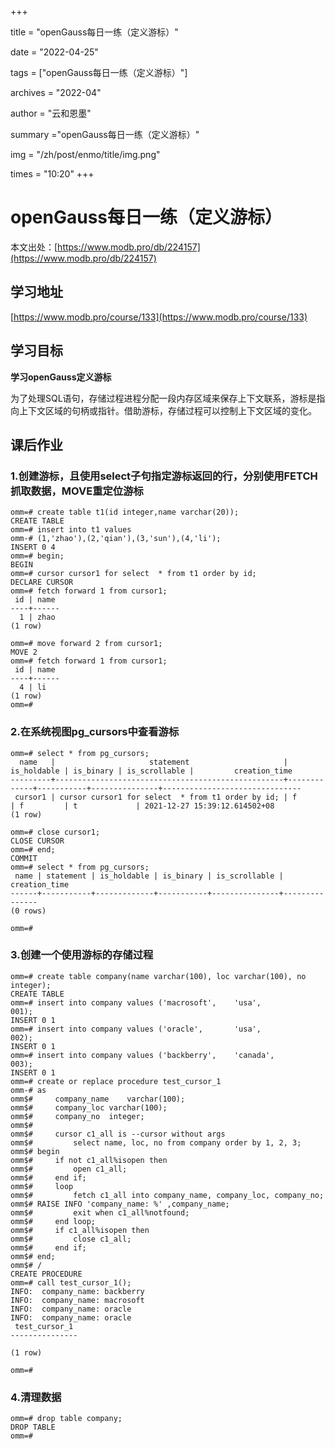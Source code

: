 +++

title = "openGauss每日一练（定义游标）" 

date = "2022-04-25" 

tags = ["openGauss每日一练（定义游标）"] 

archives = "2022-04" 

author = "云和恩墨" 

summary ="openGauss每日一练（定义游标）"

img = "/zh/post/enmo/title/img.png" 

times = "10:20"
+++

# openGauss每日一练（定义游标）

本文出处：[https://www.modb.pro/db/224157](https://www.modb.pro/db/224157)

## 学习地址

[https://www.modb.pro/course/133](https://www.modb.pro/course/133)

## 学习目标

**学习openGauss定义游标**

为了处理SQL语句，存储过程进程分配一段内存区域来保存上下文联系，游标是指向上下文区域的句柄或指针。借助游标，存储过程可以控制上下文区域的变化。

## 课后作业

### **1.创建游标，且使用select子句指定游标返回的行，分别使用FETCH抓取数据，MOVE重定位游标**

```
omm=# create table t1(id integer,name varchar(20));
CREATE TABLE
omm=# insert into t1 values
omm-# (1,'zhao'),(2,'qian'),(3,'sun'),(4,'li');
INSERT 0 4
omm=# begin;
BEGIN
omm=# cursor cursor1 for select  * from t1 order by id;
DECLARE CURSOR
omm=# fetch forward 1 from cursor1;
 id | name 
----+------
  1 | zhao
(1 row)

omm=# move forward 2 from cursor1;
MOVE 2
omm=# fetch forward 1 from cursor1;
 id | name 
----+------
  4 | li
(1 row)
omm=# 
```

### **2.在系统视图pg_cursors中查看游标**

```
omm=# select * from pg_cursors;
  name   |                     statement                     | is_holdable | is_binary | is_scrollable |         creation_time         
---------+---------------------------------------------------+-------------+-----------+---------------+-------------------------------
 cursor1 | cursor cursor1 for select  * from t1 order by id; | f           | f         | t             | 2021-12-27 15:39:12.614502+08
(1 row)

omm=# close cursor1;
CLOSE CURSOR
omm=# end;
COMMIT
omm=# select * from pg_cursors;
 name | statement | is_holdable | is_binary | is_scrollable | creation_time 
------+-----------+-------------+-----------+---------------+---------------
(0 rows)

omm=# 
```

### **3.创建一个使用游标的存储过程**

```
omm=# create table company(name varchar(100), loc varchar(100), no integer);
CREATE TABLE
omm=# insert into company values ('macrosoft',    'usa',          001);
INSERT 0 1
omm=# insert into company values ('oracle',       'usa',          002);
INSERT 0 1
omm=# insert into company values ('backberry',    'canada',       003);
INSERT 0 1
omm=# create or replace procedure test_cursor_1
omm-# as
omm$#     company_name    varchar(100);
omm$#     company_loc varchar(100);
omm$#     company_no  integer;
omm$# 
omm$#     cursor c1_all is --cursor without args
omm$#         select name, loc, no from company order by 1, 2, 3;
omm$# begin
omm$#     if not c1_all%isopen then
omm$#         open c1_all;
omm$#     end if;
omm$#     loop
omm$#         fetch c1_all into company_name, company_loc, company_no;
omm$# RAISE INFO 'company_name: %' ,company_name;
omm$#         exit when c1_all%notfound;
omm$#     end loop;
omm$#     if c1_all%isopen then
omm$#         close c1_all;
omm$#     end if;
omm$# end;
omm$# /
CREATE PROCEDURE
omm=# call test_cursor_1();
INFO:  company_name: backberry
INFO:  company_name: macrosoft
INFO:  company_name: oracle
INFO:  company_name: oracle
 test_cursor_1 
---------------
 
(1 row)

omm=# 
```

### **4.清理数据**

```
omm=# drop table company;
DROP TABLE
omm=# 
```
